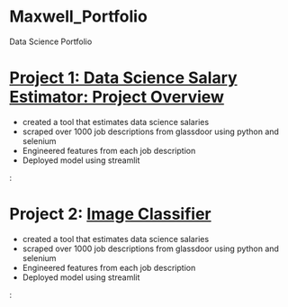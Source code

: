 # Maxwell_Portfolio
Data Science Portfolio

# [Project 1: Data Science Salary Estimator: Project Overview](https://github.com/maxim371/Vader-Sentiment-Analysis)
* created a tool that estimates data science salaries
* scraped over 1000 job descriptions from glassdoor using python and selenium
* Engineered features from each job description
* Deployed model using streamlit

:[](https://github.com/maxim371/Maxwell_Portfolio/blob/main/images/regression.jpeg)

# Project 2: [Image Classifier](https://github.com/maxim371/Image-classification)
* created a tool that estimates data science salaries
* scraped over 1000 job descriptions from glassdoor using python and selenium
* Engineered features from each job description
* Deployed model using streamlit

:[](https://github.com/maxim371/Maxwell_Portfolio/blob/main/images/clustering.jpg)

